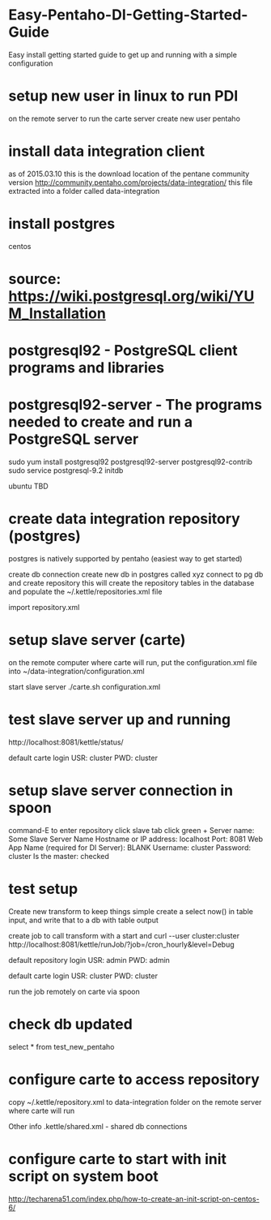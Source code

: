 # Easy-Pentaho-DI-Getting-Started-Guide
Easy install getting started guide to get up and running with a simple configuration






setup new user in linux to run PDI
====================================
  on the remote server to run the carte server
  create new user pentaho


install data integration client
===============================
as of 2015.03.10 this is the download location of the pentane community version
http://community.pentaho.com/projects/data-integration/
this file extracted into a folder called data-integration



install postgres
================
centos
  # source: https://wiki.postgresql.org/wiki/YUM_Installation
  # postgresql92 - PostgreSQL client programs and libraries
  # postgresql92-server - The programs needed to create and run a PostgreSQL server

  sudo yum install postgresql92 postgresql92-server postgresql92-contrib
  sudo service postgresql-9.2 initdb

ubuntu
  TBD


create data integration repository (postgres)
===================================
postgres is natively supported by pentaho (easiest way to get started)

create db connection
create new db in postgres called xyz
connect to pg db and create repository
  this will create the repository tables in the database and populate the ~/.kettle/repositories.xml file

import repository.xml



setup slave server (carte)
==========================

on the remote computer where carte will run, put the configuration.xml file into ~/data-integration/configuration.xml

start slave server
./carte.sh configuration.xml



test slave server up and running
================================
http://localhost:8081/kettle/status/

default carte login
USR: cluster
PWD: cluster



setup slave server connection in spoon
=======================================
command-E to enter repository
click slave tab
click green +
Server name: Some Slave Server Name
Hostname or IP address: localhost
Port: 8081
Web App Name (required for DI Server): BLANK
Username: cluster
Password: cluster
Is the master: checked






test setup
===========

Create new transform
  to keep things simple create a select now() in table input, and write that to a db with table output

create job to call transform with a start and 
curl --user cluster:cluster http://localhost:8081/kettle/runJob/?job=/cron_hourly&level=Debug


default repository login
USR: admin
PWD: admin


default carte login
USR: cluster
PWD: cluster


run the job remotely on carte via spoon
# check db updated
select * from test_new_pentaho



configure carte to access repository
=====================================
copy ~/.kettle/repository.xml to data-integration folder on the remote server where carte will run



Other info
.kettle/shared.xml  - shared db connections




configure carte to start with init script on system boot
==========================================================
http://techarena51.com/index.php/how-to-create-an-init-script-on-centos-6/

